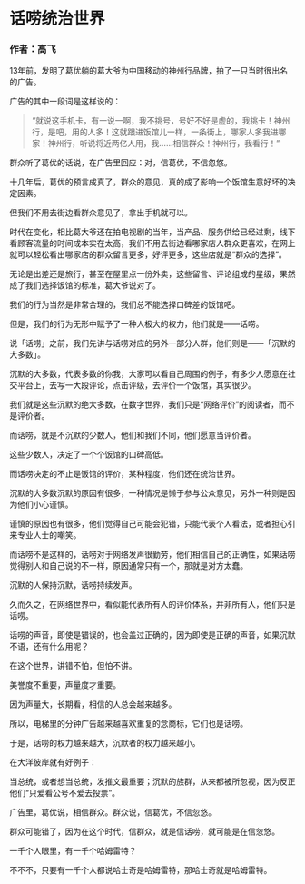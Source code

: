# 话唠统治世界
### 作者：高飞

13年前，发明了葛优躺的葛大爷为中国移动的神州行品牌，拍了一只当时很出名的广告。

广告的其中一段词是这样说的：

> “就说这手机卡，有一说一啊，我不挑号，号好不好是虚的，我挑卡！神州行，是吧，用的人多！这就跟进饭馆儿一样，一条街上，哪家人多我进哪家！神州行，听说将近两亿人用，我……相信群众！神州行，我看行！”

群众听了葛优的话说，在广告里回应：对，信葛优，不信忽悠。

十几年后，葛优的预言成真了，群众的意见，真的成了影响一个饭馆生意好坏的决定因素。

但我们不用去街边看群众意见了，拿出手机就可以。

时代在变化，相比葛大爷还在拍电视剧的当年，当产品、服务供给已经过剩，线下看顾客流量的时间成本实在太高，我们不用去街边看哪家店人群众更喜欢，在网上就可以轻松看出哪家店的群众留言更多，好评更多，这些店就是“群众的选择”。

无论是出差还是旅行，甚至在屋里点一份外卖，这些留言、评论组成的星级，果然成了我们选择饭馆的标准，葛大爷说对了。

我们的行为当然是非常合理的，我们总不能选择口碑差的饭馆吧。

但是，我们的行为无形中赋予了一种人极大的权力，他们就是——话唠。

说「话唠」之前，我们先讲与话唠对应的另外一部分人群，他们则是——「沉默的大多数」。

沉默的大多数，代表多数的你我，大家可以看自己周围的例子，有多少人愿意在社交平台上，去写一大段评论，点击评级，去评价一个饭馆，其实很少。

我们就是这些沉默的绝大多数，在数字世界，我们只是“网络评价”的阅读者，而不是评价者。

而话唠，就是不沉默的少数人，他们和我们不同，他们愿意当评价者。

这些少数人，决定了一个个饭馆的口碑高低。

而话唠决定的不止是饭馆的评价，某种程度，他们还在统治世界。

沉默的大多数沉默的原因有很多，一种情况是懒于参与公众意见，另外一种则是因为他们小心谨慎。

谨慎的原因也有很多，他们觉得自己可能会犯错，只能代表个人看法，或者担心引来专业人士的嘲笑。

而话唠不是这样的，话唠对于网络发声很勤劳，他们相信自己的正确性，如果话唠觉得别人和自己说的不一样，原因通常只有一个，那就是对方太蠢。

沉默的人保持沉默，话唠持续发声。

久而久之，在网络世界中，看似能代表所有人的评价体系，并非所有人，他们只是话唠。

话唠的声音，即使是错误的，也会盖过正确的，因为即使是正确的声音，如果沉默不语，还有什么用呢？

在这个世界，讲错不怕，但怕不讲。

美誉度不重要，声量度才重要。

因为声量大，长期看，相信的人总会越来越多。

所以，电梯里的分钟广告越来越喜欢重复的念商标，它们也是话唠。

于是，话唠的权力越来越大，沉默者的权力越来越小。

在大洋彼岸就有好例子：

当总统，或者想当总统，发推文最重要；沉默的族群，从来都被所忽视，因为反正他们“只爱看公号不爱去投票”。

广告里，葛优说，相信群众。群众说，信葛优，不信忽悠。

群众可能错了，因为在这个时代，信群众，就是信话唠，就可能是在信忽悠。

一千个人眼里，有一千个哈姆雷特？

不不不，只要有一千个人都说哈士奇是哈姆雷特，那哈士奇就是哈姆雷特。
